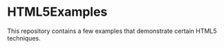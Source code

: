 HTML5Examples
=============

This repository contains a few examples that demonstrate certain HTML5 techniques.
